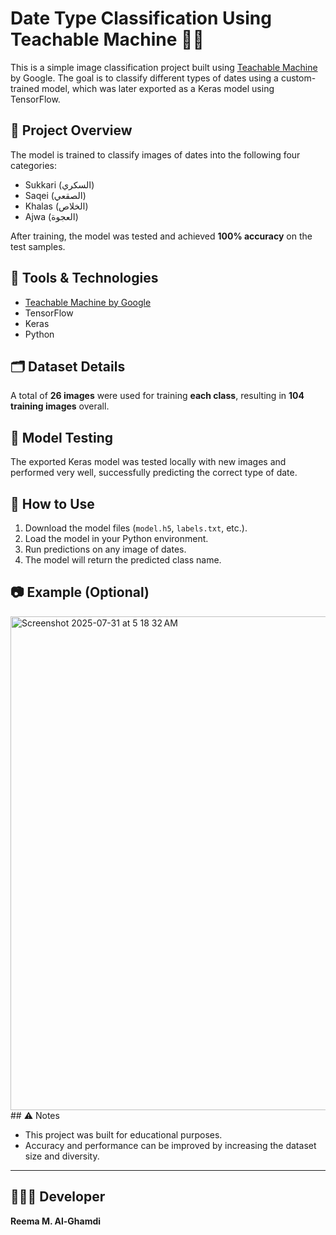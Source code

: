 # Date Type Classification Using Teachable Machine 🍯📸

This is a simple image classification project built using [Teachable Machine](https://teachablemachine.withgoogle.com/) by Google. The goal is to classify different types of dates using a custom-trained model, which was later exported as a Keras model using TensorFlow.

## 📌 Project Overview

The model is trained to classify images of dates into the following four categories:

- Sukkari (السكري)
- Saqei (الصقعي)
- Khalas (الخلاص)
- Ajwa (العجوة)

After training, the model was tested and achieved **100% accuracy** on the test samples.

## 🧠 Tools & Technologies

- [Teachable Machine by Google](https://teachablemachine.withgoogle.com/)
- TensorFlow
- Keras
- Python

## 🗂️ Dataset Details

A total of **26 images** were used for training **each class**, resulting in **104 training images** overall.

## 🧪 Model Testing

The exported Keras model was tested locally with new images and performed very well, successfully predicting the correct type of date.

## 🚀 How to Use

1. Download the model files (`model.h5`, `labels.txt`, etc.).
2. Load the model in your Python environment.
3. Run predictions on any image of dates.
4. The model will return the predicted class name.

## 📷 Example (Optional)
<img width="1438" height="790" alt="Screenshot 2025-07-31 at 5 18 32 AM" src="https://github.com/user-attachments/assets/13b5623c-d89c-4942-a802-eb8402162b31" />
## ⚠️ Notes

- This project was built for educational purposes.
- Accuracy and performance can be improved by increasing the dataset size and diversity.

---

## 👩🏻‍💻 Developer
**Reema M. Al-Ghamdi**  
